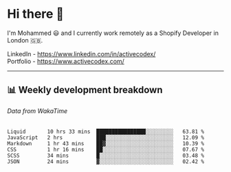# Hi there 👋

I'm Mohammed 😃 and I currently work remotely as a Shopify Developer in London 🇬🇧.

LinkedIn - https://www.linkedin.com/in/activecodex/
<br/>
Portfolio - https://www.activecodex.com/

---

## 📊 Weekly development breakdown
###### Data from WakaTime

<!--START_SECTION:waka-->

```text
Liquid       10 hrs 33 mins  ████████████████░░░░░░░░░   63.81 %
JavaScript   2 hrs           ███░░░░░░░░░░░░░░░░░░░░░░   12.09 %
Markdown     1 hr 43 mins    ██▓░░░░░░░░░░░░░░░░░░░░░░   10.39 %
CSS          1 hr 16 mins    ██░░░░░░░░░░░░░░░░░░░░░░░   07.67 %
SCSS         34 mins         █░░░░░░░░░░░░░░░░░░░░░░░░   03.48 %
JSON         24 mins         ▓░░░░░░░░░░░░░░░░░░░░░░░░   02.42 %
```

<!--END_SECTION:waka-->
